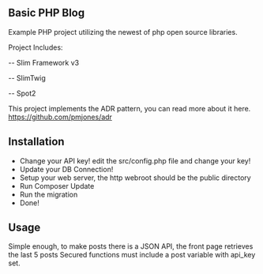 Basic PHP Blog
--------------

Example PHP project utilizing the newest of php open source libraries.

Project Includes:

-- Slim Framework v3

-- SlimTwig

-- Spot2


This project implements the ADR pattern, you can read more about it here.
https://github.com/pmjones/adr


Installation
------------
- Change your API key! edit the src/config.php file and change your key!
- Update your DB Connection!
- Setup your web server, the http webroot should be the public directory
- Run Composer Update
- Run the migration
- Done!

Usage
-----
Simple enough, to make posts there is a JSON API, the front page retrieves the last 5 posts
Secured functions must include a post variable with api_key set.